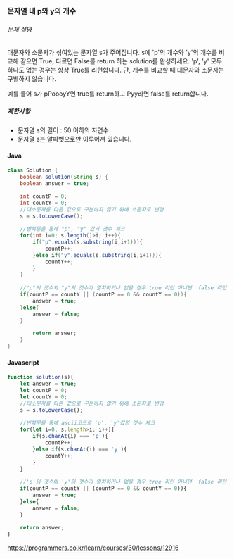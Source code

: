 ### 문자열 내 p와 y의 개수

###### 문제 설명

대문자와 소문자가 섞여있는 문자열 s가 주어집니다. s에 'p'의 개수와 'y'의 개수를 비교해 같으면 True, 다르면 False를 return 하는 solution를 완성하세요. 'p', 'y' 모두 하나도 없는 경우는 항상 True를 리턴합니다. 단, 개수를 비교할 때 대문자와 소문자는 구별하지 않습니다.

예를 들어 s가 pPoooyY면 true를 return하고 Pyy라면 false를 return합니다.

##### 제한사항

- 문자열 s의 길이 : 50 이하의 자연수
- 문자열 s는 알파벳으로만 이루어져 있습니다.



#### Java

~~~java
class Solution {
    boolean solution(String s) {
    boolean answer = true;

    int countP = 0;
    int countY = 0;
    //대소문자를 다른 값으로 구분하지 않기 위해 소문자로 변경
    s = s.toLowerCase();
    
    //반복문을 통해 "p", "y" 값의 갯수 체크
    for(int i=0; s.length()>i; i++){
        if("p".equals(s.substring(i,i+1))){
            countP++;
        }else if("y".equals(s.substring(i,i+1))){
            countY++;
        }
    }
    
    //"p"의 갯수와 "y"의 갯수가 일치하거나 없을 경우 true 리턴 아니면  false 리턴
    if(countP == countY || (countP == 0 && countY == 0)){
        answer = true;
    }else{
        answer = false;
    }

        return answer;
    }
}
~~~



#### Javascript

~~~js
function solution(s){
    let answer = true;
    let countP = 0;
    let countY = 0;
    //대소문자를 다른 값으로 구분하지 않기 위해 소문자로 변경
    s = s.toLowerCase();
    
    //반복문을 통해 ascii코드로 'p', 'y'값의 갯수 체크
    for(let i=0; s.length>i; i++){
        if(s.charAt(i) === 'p'){
            countP++;
        }else if(s.charAt(i) === 'y'){
            countY++;
        }
    }
    
    //'p'의 갯수와 'y'의 갯수가 일치하거나 없을 경우 true 리턴 아니면  false 리턴
    if(countP == countY || (countP == 0 && countY == 0)){
        answer = true;
    }else{
        answer = false;
    }
    
    return answer;
}
~~~



https://programmers.co.kr/learn/courses/30/lessons/12916
